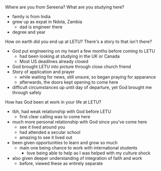 Where are you from Sereena? What are you studying here?

* family is from India
* grew up as expat in Ndola, Zambia
  * dad is engineer there
* degree and year

How on earth did you end up at LETU? There's a story to that isn't there?

* God put engineering on my heart a few months before coming to LETU
  * had been looking at studying in the UK or Canada
  * Most US deadlines already closed
* God brought LETU into picture through close church friend
* Story of application and prayer
  * while waiting for news, still unsure, so began praying for apparance
  * afterwards, the doors kept opening to come here
* difficult circumstances up until day of departure, yet God brought me through safely

How has God been at work in your life at LETU?

* tbh, had weak relationship with God before LETU
  * first clear calling was to come here
* much more personal relationship with God since you've come here
  * see it lived around you
  * had attended a secular school
  * amazing to see it lived out
* been given opportunities to learn and grow so much
  * main one being chance to work with international students
    * love being able to help as I was helped with my culture shock
* also given deeper understanding of integration of faith and work
  * before, viewed these as entirely separate

